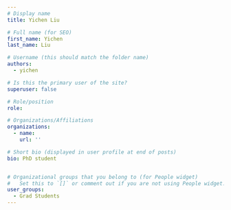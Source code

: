 ```yaml
---
# Display name
title: Yichen Liu

# Full name (for SEO)
first_name: Yichen
last_name: Liu

# Username (this should match the folder name)
authors:
  - yichen

# Is this the primary user of the site?
superuser: false

# Role/position
role: 

# Organizations/Affiliations
organizations:
  - name: 
    url: ''

# Short bio (displayed in user profile at end of posts)
bio: PhD student


# Organizational groups that you belong to (for People widget)
#   Set this to `[]` or comment out if you are not using People widget.
user_groups:
  - Grad Students
---
```


